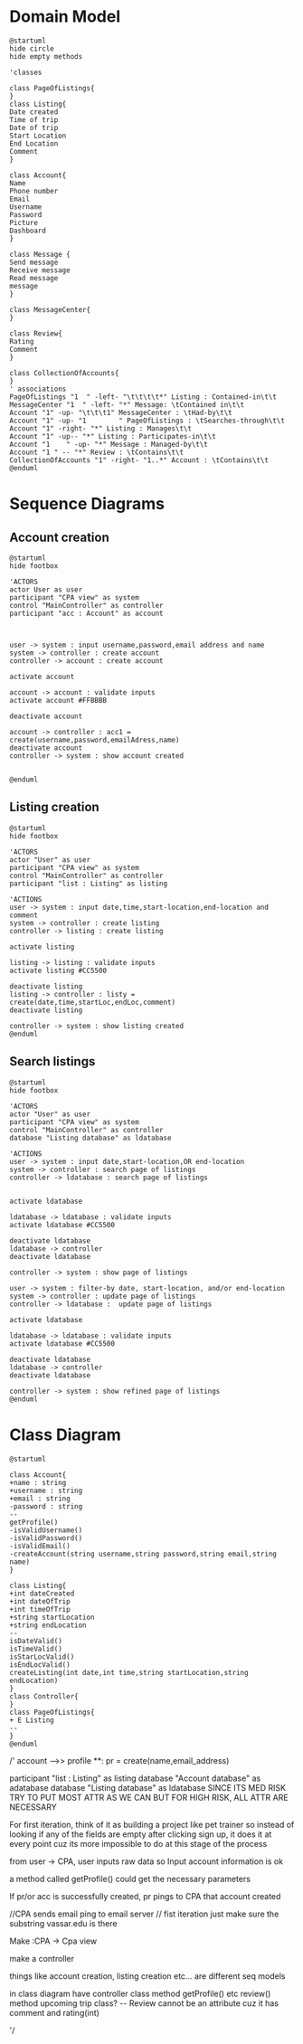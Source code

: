 
# Domain Model
```plantuml
@startuml
hide circle
hide empty methods 

'classes

class PageOfListings{
}
class Listing{
Date created
Time of trip
Date of trip
Start Location
End Location
Comment
}

class Account{
Name
Phone number
Email
Username
Password
Picture
Dashboard
}

class Message {
Send message
Receive message
Read message
message
}

class MessageCenter{
}

class Review{
Rating
Comment
}

class CollectionOfAccounts{
}
' associations
PageOfListings "1  " -left- "\t\t\t\t*" Listing : Contained-in\t\t
MessageCenter "1  " -left- "*" Message: \tContained in\t\t
Account "1" -up- "\t\t\t1" MessageCenter : \tHad-by\t\t
Account "1" -up- "1        " PageOfListings : \tSearches-through\t\t
Account "1" -right- "*" Listing : Manages\t\t
Account "1" -up-- "*" Listing : Participates-in\t\t
Account "1    " -up- "*" Message : Managed-by\t\t
Account "1 " -- "*" Review : \tContains\t\t
CollectionOfAccounts "1" -right- "1..*" Account : \tContains\t\t
@enduml
```

# Sequence Diagrams

## Account creation
```plantuml
@startuml
hide footbox

'ACTORS
actor User as user
participant "CPA view" as system
control "MainController" as controller
participant "acc : Account" as account



user -> system : input username,password,email address and name 
system -> controller : create account
controller -> account : create account

activate account

account -> account : validate inputs
activate account #FFBBBB

deactivate account

account -> controller : acc1 = create(username,password,emailAdress,name)
deactivate account
controller -> system : show account created


@enduml
```

## Listing creation
```plantuml
@startuml
hide footbox

'ACTORS
actor "User" as user
participant "CPA view" as system
control "MainController" as controller
participant "list : Listing" as listing

'ACTIONS
user -> system : input date,time,start-location,end-location and comment
system -> controller : create listing
controller -> listing : create listing

activate listing

listing -> listing : validate inputs
activate listing #CC5500

deactivate listing
listing -> controller : listy = create(date,time,startLoc,endLoc,comment)
deactivate listing

controller -> system : show listing created
@enduml
```

## Search listings
```plantuml
@startuml
hide footbox

'ACTORS
actor "User" as user
participant "CPA view" as system
control "MainController" as controller
database "Listing database" as ldatabase

'ACTIONS
user -> system : input date,start-location,OR end-location 
system -> controller : search page of listings
controller -> ldatabase : search page of listings


activate ldatabase

ldatabase -> ldatabase : validate inputs
activate ldatabase #CC5500

deactivate ldatabase
ldatabase -> controller
deactivate ldatabase

controller -> system : show page of listings

user -> system : filter-by date, start-location, and/or end-location
system -> controller : update page of listings
controller -> ldatabase :  update page of listings

activate ldatabase

ldatabase -> ldatabase : validate inputs
activate ldatabase #CC5500

deactivate ldatabase
ldatabase -> controller
deactivate ldatabase

controller -> system : show refined page of listings
@enduml
```

# Class Diagram

```plantuml
@startuml

class Account{
+name : string
+username : string
+email : string
-password : string
--
getProfile()
-isValidUsername()
-isValidPassword()
-isValidEmail()
-createAccount(string username,string password,string email,string name)
}

class Listing{
+int dateCreated
+int dateOfTrip
+int timeOfTrip
+string startLocation
+string endLocation
--
isDateValid()
isTimeValid()
isStarLocValid()
isEndLocValid()
createListing(int date,int time,string startLocation,string endLocation)
}
class Controller{
}
class PageOfListings{
+ E Listing
--
}
@enduml
```
/'
account -->> profile **: pr = create(name,email_address)

participant "list : Listing" as listing
database "Account database" as adatabase
database "Listing database" as ldatabase
SINCE ITS MED RISK TRY TO PUT MOST ATTR AS WE CAN BUT FOR HIGH RISK, ALL ATTR ARE NECESSARY

For first iteration, think of it as building a project like pet trainer so instead of looking if any of the fields are empty after clicking sign up, it does it at every point cuz its more impossible to do at this stage of the process

from user -> CPA, user inputs raw data so Input account information is ok

a method called getProfile() could get the necessary parameters

If pr/or acc is successfully created, pr pings to CPA that account created

//CPA sends email ping to email server  // fist iteration just make sure the substring vassar.edu is there


Make :CPA -> Cpa view

make a controller

things like account creation, listing creation etc... are different seq models

in class diagram have controller class
method getProfile() etc
review() method
upcoming trip class?
-- Review cannot be an attribute cuz it has comment and rating(int)

'/